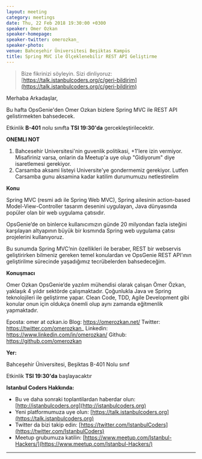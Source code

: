 ```yaml
---
layout: meeting
category: meetings
date: Thu, 22 Feb 2018 19:30:00 +0300
speaker: Omer Ozkan
speaker-homepage:
speaker-twitter: omerozkan_
speaker-photo:
venue: Bahceşehir Üniversitesi Beşiktas Kampüs
title: Spring MVC ile Ölçeklenebilir REST API Geliştirme
---
```


> Bize fikrinizi söyleyin. Sizi dinliyoruz: [https://talk.istanbulcoders.org/c/geri-bildirim](https://talk.istanbulcoders.org/c/geri-bildirim)

Merhaba Arkadaşlar,

Bu hafta OpsGenie'den Omer Ozkan bizlere Spring MVC ile REST API gelistirmekten bahsedecek.

Etkinlik __B-401__ nolu sınıfta __TSI 19:30'da__ gercekleştirilecektir.

__ONEMLI NOT__
1. Bahcesehir Universitesi'nin guvenlik politikasi, +1'lere izin vermiyor. Misafiriniz varsa, onlarin da Meetup'a uye olup "Gidiyorum" diye isaretlemesi gerekiyor.
2. Carsamba aksami listeyi Universite'ye gondermemiz gerekiyor. Lutfen Carsamba gunu aksamina kadar katilim durumumuzu netlestirelim


**Konu**

Spring MVC (resmi adı ile Spring Web MVC), Spring ailesinin action-based Model-View-Controller tasarım desenini uygulayan, Java dünyasında popüler olan bir web uygulama çatısıdır.

OpsGenie’de on binlerce kullanıcımızın günde 20 milyondan fazla isteğini karşılayan altyapının büyük bir kısmında Spring web uygulama çatısı projelerini kullanıyoruz.

Bu sunumda Spring MVC’nin özellikleri ile beraber, REST bir webservis geliştirirken bilmeniz gereken temel konulardan ve OpsGenie REST API’ının geliştirilme sürecinde yaşadığımız tecrübelerden bahsedeceğim.

**Konuşmacı**

Omer Ozkan
OpsGenie’de yazılım mühendisi olarak çalışan Ömer Özkan, yaklaşık 4 yıldır sektörde çalışmaktadır. Çoğunlukla Java ve Spring teknolojileri ile geliştirme yapar.
Clean Code, TDD, Agile Development gibi konular onun için oldukça önemli olup aynı zamanda eğitmenlik yapmaktadır.

Eposta: omer at ozkan.io
Blog: https://omerozkan.net/
Twitter: https://twitter.com/omerozkan_
Linkedin: https://www.linkedin.com/in/omerozkan/
Github: https://github.com/omerozkan

**Yer:**

Bahceşehir Üniversitesi, Beşiktas B-401 Nolu sınıf

Etkinlik __TSI 19:30'da__ başlayacaktır

**Istanbul Coders Hakkında:**

- Bu ve daha sonraki toplantilardan haberdar olun: [http://istanbulcoders.org](http://istanbulcoders.org)
- Yeni platformumuza uye olun: [https://talk.istanbulcoders.org](https://talk.istanbulcoders.org)
- Twitter da bizi takip edin: [https://twitter.com/IstanbulCoders](https://twitter.com/IstanbulCoders)
- Meetup grubumuza katilin: [https://www.meetup.com/Istanbul-Hackers/](https://www.meetup.com/Istanbul-Hackers/)

----
